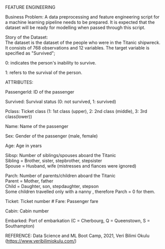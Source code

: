 FEATURE ENGINEERING 

Business Problem: 
A data preprocessing and feature engineering script for a machine learning pipeline needs to be prepared. It is expected that the dataset will be ready for modelling when passed through this script.  

Story of the Dataset:  
The dataset is the dataset of the people who were in the Titanic shipwreck. 
It consists of 768 observations and 12 variables. 
The target variable is specified as "Survived"; 

0: indicates the person's inability to survive. 

1: refers to the survival of the person. 

ATTRIBUTES: 

PassengerId: ID of the passenger 

Survived: Survival status (0: not survived, 1: survived) 

Pclass: Ticket class (1: 1st class (upper), 2: 2nd class (middle), 3: 3rd class(lower)) 

Name: Name of the passenger 

Sex: Gender of the passenger (male, female) 

Age: Age in years 

Sibsp: Number of siblings/spouses aboard the Titanic    
Sibling = Brother, sister, stepbrother, stepsister     
Spouse = Husband, wife (mistresses and fiances were ignored) 

Parch: Number of parents/children aboard the Titanic    
Parent = Mother, father     
Child = Daughter, son, stepdaughter, stepson  
Some children travelled only with a nanny , therefore Parch = 0 for them. 

Ticket: Ticket number # Fare: Passenger fare 

Cabin: Cabin number 

Embarked: Port of embarkation (C = Cherbourg, Q = Queenstown, S = Southampton)

REFERENCE: 
Data Science and ML Boot Camp, 2021, Veri Bilimi Okulu (https://www.veribilimiokulu.com/)
